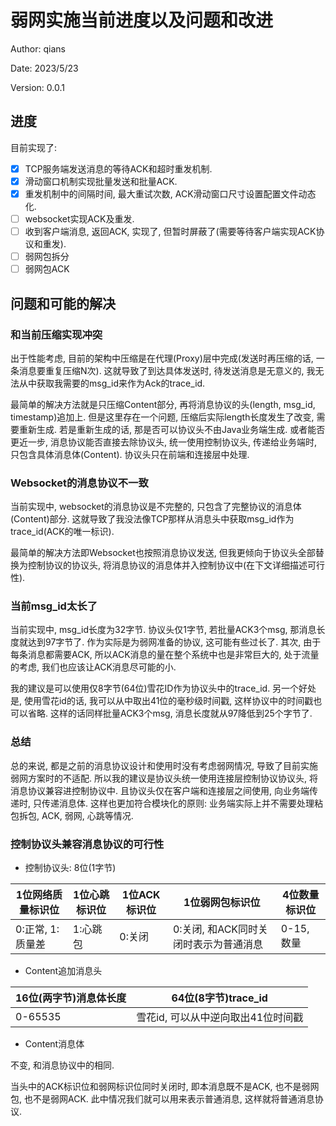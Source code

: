 # 弱网实施当前进度以及问题和改进

Author: qians

Date: 2023/5/23

Version: 0.0.1

## 进度

目前实现了:
- [x] TCP服务端发送消息的等待ACK和超时重发机制.
- [x] 滑动窗口机制实现批量发送和批量ACK.
- [x] 重发机制中的间隔时间, 最大重试次数, ACK滑动窗口尺寸设置配置文件动态化.
- [ ] websocket实现ACK及重发.
- [ ] 收到客户端消息, 返回ACK, 实现了, 但暂时屏蔽了(需要等待客户端实现ACK协议和重发).
- [ ] 弱网包拆分
- [ ] 弱网包ACK

## 问题和可能的解决

### 和当前压缩实现冲突

出于性能考虑, 目前的架构中压缩是在代理(Proxy)层中完成(发送时再压缩的话, 一条消息要重复压缩N次). 这就导致了到达具体发送时, 待发送消息是无意义的, 我无法从中获取我需要的msg_id来作为Ack的trace_id.

最简单的解决方法就是只压缩Content部分, 再将消息协议的头(length, msg_id, timestamp)追加上. 但是这里存在一个问题, 压缩后实际length长度发生了改变, 需要重新生成. 若是重新生成的话, 那是否可以协议头不由Java业务端生成. 或者能否更近一步, 消息协议能否直接去除协议头, 统一使用控制协议头, 传递给业务端时, 只包含具体消息体(Content). 协议头只在前端和连接层中处理.

### Websocket的消息协议不一致

当前实现中, websocket的消息协议是不完整的, 只包含了完整协议的消息体(Content)部分. 这就导致了我没法像TCP那样从消息头中获取msg_id作为trace_id(ACK的唯一标识).

最简单的解决方法即Websocket也按照消息协议发送, 但我更倾向于协议头全部替换为控制协议的协议头, 将消息协议的消息体并入控制协议中(在下文详细描述可行性).

### 当前msg_id太长了

当前实现中, msg_id长度为32字节. 协议头仅1字节, 若批量ACK3个msg, 那消息长度就达到97字节了.
作为实际是为弱网准备的协议, 这可能有些过长了.
其次, 由于每条消息都需要ACK, 所以ACK消息的量在整个系统中也是非常巨大的, 处于流量的考虑, 我们也应该让ACK消息尽可能的小.

我的建议是可以使用仅8字节(64位)雪花ID作为协议头中的trace_id. 另一个好处是, 使用雪花id的话, 我可以从中取出41位的毫秒级时间戳, 这样协议中的时间戳也可以省略. 这样的话同样批量ACK3个msg, 消息长度就从97降低到25个字节了.

### 总结

总的来说, 都是之前的消息协议设计和使用时没有考虑弱网情况, 导致了目前实施弱网方案时的不适配. 所以我的建议是协议头统一使用连接层控制协议协议头, 将消息协议兼容进控制协议中. 且协议头仅在客户端和连接层之间使用, 向业务端传递时, 只传递消息体. 这样也更加符合模块化的原则: 业务端实际上并不需要处理粘包拆包, ACK, 弱网, 心跳等情况.

### 控制协议头兼容消息协议的可行性

- 控制协议头: 8位(1字节)

| 1位网络质量标识位 | 1位心跳标识位 | 1位ACK标识位 | 1位弱网包标识位                       | 4位数量标识位 |
| ----------------- | ------------- | ------------ | ------------------------------------- | ------------- |
| 0:正常, 1:质量差  | 1:心跳包      | 0:关闭       | 0:关闭, 和ACK同时关闭时表示为普通消息 | 0-15, 数量    |

- Content追加消息头

| 16位(两字节)消息体长度 | 64位(8字节)trace_id                |
| ---------------------- | ---------------------------------- |
| 0-65535                | 雪花id, 可以从中逆向取出41位时间戳 |

- Content消息体

不变, 和消息协议中的相同.

当头中的ACK标识位和弱网标识位同时关闭时, 即本消息既不是ACK, 也不是弱网包, 也不是弱网ACK. 此中情况我们就可以用来表示普通消息, 这样就将普通消息协议.
